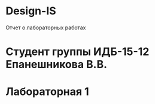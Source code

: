 # Design-IS
Отчет о лабораторных работах
# Студент группы ИДБ-15-12 Епанешникова В.В.
# Лабораторная 1
